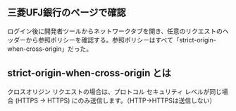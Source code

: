 ## 三菱UFJ銀行のページで確認

ログイン後に開発者ツールからネットワークタブを開き、任意のリクエストのヘッダーから参照ポリシーを確認する。参照ポリシーはすべて「strict-origin-when-cross-origin」だった。

## strict-origin-when-cross-origin とは

クロスオリジン リクエストの場合は、プロトコル セキュリティ レベルが同じ場合 (HTTPS → HTTPS) にのみ送信します。（HTTP→HTTPSは送信しない）
